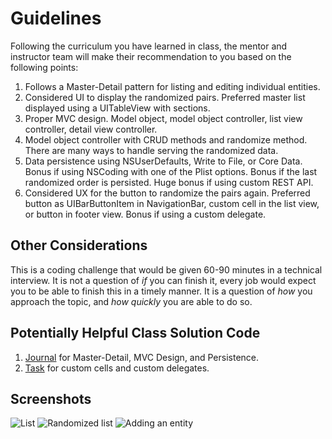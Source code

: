 # Guidelines

Following the curriculum you have learned in class, the mentor and instructor team will make their recommendation to you based on the following points:

1. Follows a Master-Detail pattern for listing and editing individual entities. 
2. Considered UI to display the randomized pairs. Preferred master list displayed using a UITableView with sections.
3. Proper MVC design. Model object, model object controller, list view controller, detail view controller.
4. Model object controller with CRUD methods and randomize method. There are many ways to handle serving the randomized data. 
5. Data persistence using NSUserDefaults, Write to File, or Core Data. Bonus if using NSCoding with one of the Plist options. Bonus if the last randomized order is persisted. Huge bonus if using custom REST API.
6. Considered UX for the button to randomize the pairs again. Preferred button as UIBarButtonItem in NavigationBar, custom cell in the list view, or button in footer view. Bonus if using a custom delegate.

## Other Considerations

This is a coding challenge that would be given 60-90 minutes in a technical interview. It is not a question of _if_ you can finish it, every job would expect you to be able to finish this in a timely manner. It is a question of _how_ you approach the topic, and _how quickly_ you are able to do so.

## Potentially Helpful Class Solution Code

1. [Journal](https://github.com/DevMountain/Journal) for Master-Detail, MVC Design, and Persistence.
2. [Task](https://github.com/DevMountain/Task) for custom cells and custom delegates.

## Screenshots

![List](https://github.com/DevMountain/Pair/blob/master/1.png)
![Randomized list](https://github.com/DevMountain/Pair/blob/master/2.png)
![Adding an entity](https://github.com/DevMountain/Pair/blob/master/3.png)
